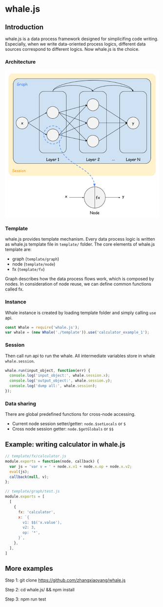 whale.js
===

## Introduction

whale.js is a data process framework designed for simplicifing code writing. Especially, when we write data-oriented process logics, different data sources correspond to different logics. Now whale.js is the choice.

### Architecture

![whale.js](whale.js.png)

### Template

whale.js provides template mechanism. Every data process logic is written as whale.js template file in `template/` folder. The core elements of whale.js template are:

- graph (`template/graph`)
- node (`template/node`)
- fx (`template/fx`)

Graph describes how the data process flows work, which is composed by nodes. In consideration of node reuse, we can define common functions called fx.

### Instance

Whale instance is created by loading template folder and simply calling `use` api.

```javascript
const Whale = require('whale.js');
var whale = (new Whale('./template')).use('calculator_example_1');
```

### Session

Then call run api to run the whale. All intermediate variables store in whale `whale.session`.

```javascript
whale.run(input_object, function(err) {
  console.log('input_object:', whale.session.x);
  console.log('output_object:', whale.session.y);
  console.log('dump all:', whale.session);
});
```

### Data sharing

There are global predefined functions for cross-node accessing.

- Current node session setter/getter: `node.$setLocals` or `$`
- Cross node session getter: `node.$getGlobals` or `$$`

## Example: writing calculator in whale.js

```javascript
// template/fx/calculator.js
module.exports = function(node, callback) {
  var js = 'var v = ' + node.x.v1 + node.x.op + node.x.v2;
  eval(js);
  callback(null, v);
};
```

```javascript
// template/graph/test.js
module.exports = [
  [
    {
      fx: 'calculator',
      x: `{
        v1: $$('x.value'),
        v2: 3,
        op: '*',
      }`,
    },
  ],
]
```

## More examples

Step 1: git clone https://github.com/zhangxiaoyang/whale.js

Step 2: cd whale.js/ && npm install

Step 3: npm run test
